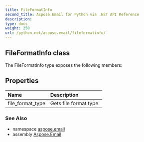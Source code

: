 ```yaml
---
title: FileFormatInfo
second_title: Aspose.Email for Python via .NET API Reference
description: 
type: docs
weight: 250
url: /python-net/aspose.email/fileformatinfo/
---
```


## FileFormatInfo class



The FileFormatInfo type exposes the following members:
## Properties
| Name | Description |
| :- | :- |
|file_format_type|Gets file format type.|

### See Also

* namespace [aspose.email](/email/python-net/aspose.email/)
* assembly [Aspose.Email](/email/python-net/)

